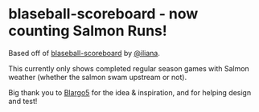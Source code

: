 # blaseball-scoreboard - now counting Salmon Runs!

Based off of
[blaseball-scoreboard](https://github.com/iliana/blaseball-scoreboard) by
[@iliana](https://github.com/iliana).

This currently only shows completed regular season games with Salmon weather
(whether the salmon swam upstream or not).

Big thank you to [Blargo5](https://twitter.com/Blargo5) for the idea &
inspiration, and for helping design and test!

